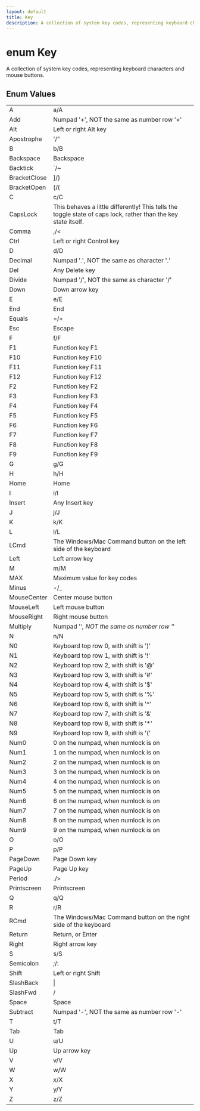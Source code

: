 ```yaml
---
layout: default
title: Key
description: A collection of system key codes, representing keyboard characters and mouse buttons.
---
```

# enum Key

A collection of system key codes, representing keyboard
characters and mouse buttons.




## Enum Values

|  |  |
|--|--|
|A|a/A|
|Add|Numpad '+', NOT the same as number row '+'|
|Alt|Left or right Alt key|
|Apostrophe|'/"|
|B|b/B|
|Backspace|Backspace|
|Backtick|`/~|
|BracketClose|]/}|
|BracketOpen|[/{|
|C|c/C|
|CapsLock|This behaves a little differently! This tells the toggle state of caps lock, rather than the key state itself.|
|Comma|,/<|
|Ctrl|Left or right Control key|
|D|d/D|
|Decimal|Numpad '.', NOT the same as character '.'|
|Del|Any Delete key|
|Divide|Numpad '/', NOT the same as character '/'|
|Down|Down arrow key|
|E|e/E|
|End|End|
|Equals|=/+|
|Esc|Escape|
|F|f/F|
|F1|Function key F1|
|F10|Function key F10|
|F11|Function key F11|
|F12|Function key F12|
|F2|Function key F2|
|F3|Function key F3|
|F4|Function key F4|
|F5|Function key F5|
|F6|Function key F6|
|F7|Function key F7|
|F8|Function key F8|
|F9|Function key F9|
|G|g/G|
|H|h/H|
|Home|Home|
|I|i/I|
|Insert|Any Insert key|
|J|j/J|
|K|k/K|
|L|l/L|
|LCmd|The Windows/Mac Command button on the left side of the keyboard|
|Left|Left arrow key|
|M|m/M|
|MAX|Maximum value for key codes|
|Minus|-/_|
|MouseCenter|Center mouse button|
|MouseLeft|Left mouse button|
|MouseRight|Right mouse button|
|Multiply|Numpad '*', NOT the same as number row '*'|
|N|n/N|
|N0|Keyboard top row 0, with shift is ')'|
|N1|Keyboard top row 1, with shift is '!'|
|N2|Keyboard top row 2, with shift is '@'|
|N3|Keyboard top row 3, with shift is '#'|
|N4|Keyboard top row 4, with shift is '$'|
|N5|Keyboard top row 5, with shift is '%'|
|N6|Keyboard top row 6, with shift is '^'|
|N7|Keyboard top row 7, with shift is '&'|
|N8|Keyboard top row 8, with shift is '*'|
|N9|Keyboard top row 9, with shift is '('|
|Num0|0 on the numpad, when numlock is on|
|Num1|1 on the numpad, when numlock is on|
|Num2|2 on the numpad, when numlock is on|
|Num3|3 on the numpad, when numlock is on|
|Num4|4 on the numpad, when numlock is on|
|Num5|5 on the numpad, when numlock is on|
|Num6|6 on the numpad, when numlock is on|
|Num7|7 on the numpad, when numlock is on|
|Num8|8 on the numpad, when numlock is on|
|Num9|9 on the numpad, when numlock is on|
|O|o/O|
|P|p/P|
|PageDown|Page Down key|
|PageUp|Page Up key|
|Period|./>|
|Printscreen|Printscreen|
|Q|q/Q|
|R|r/R|
|RCmd|The Windows/Mac Command button on the right side of the keyboard|
|Return|Return, or Enter|
|Right|Right arrow key|
|S|s/S|
|Semicolon|;/:|
|Shift|Left or right Shift|
|SlashBack|\|
|SlashFwd|/|
|Space|Space|
|Subtract|Numpad '-', NOT the same as number row '-'|
|T|t/T|
|Tab|Tab|
|U|u/U|
|Up|Up arrow key|
|V|v/V|
|W|w/W|
|X|x/X|
|Y|y/Y|
|Z|z/Z|


